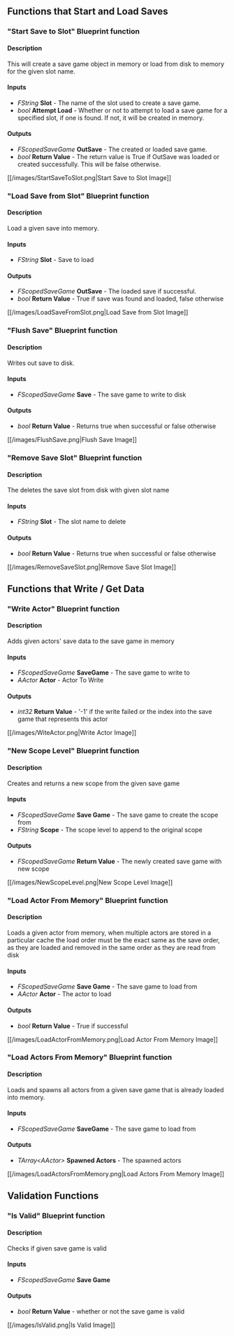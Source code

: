 ## Functions that Start and Load Saves
### "Start Save to Slot" Blueprint function
#### Description
This will create a save game object in memory or load from disk to memory for the given slot name.

#### Inputs
* *FString* **Slot** - The name of the slot used to create a save game. 
* *bool* **Attempt Load** - Whether or not to  attempt to load a save game for a specified slot, if one is found. If not, it will be created in memory. 
#### Outputs
* *FScopedSaveGame* **OutSave** - The created or loaded save game. 
* *bool* **Return Value** - The return value is True if OutSave was loaded or created successfully. This will be false otherwise.

[[/images/StartSaveToSlot.png|Start Save to Slot Image]]
### "Load Save from Slot" Blueprint function
#### Description
Load a given save into memory.
#### Inputs
* *FString* **Slot** - Save to load 
#### Outputs
* *FScopedSaveGame* **OutSave** - The loaded save if successful.
* *bool* **Return Value** - True if save was found and loaded, false otherwise

[[/images/LoadSaveFromSlot.png|Load Save from Slot Image]]
### "Flush Save" Blueprint function
#### Description
Writes out save to disk.
#### Inputs
* *FScopedSaveGame* **Save** - The save game to write to disk
#### Outputs
* *bool* **Return Value** - Returns true when successful or false otherwise

[[/images/FlushSave.png|Flush Save Image]]
### "Remove Save Slot" Blueprint function
#### Description
The deletes the save slot from disk with given slot name
#### Inputs
* *FString* **Slot** - The slot name to delete
#### Outputs
* *bool* **Return Value** - Returns true when successful or false otherwise

[[/images/RemoveSaveSlot.png|Remove Save Slot Image]]
## Functions that Write / Get Data
### "Write Actor" Blueprint function
#### Description
Adds given actors' save data to the save game in memory
#### Inputs
* *FScopedSaveGame* **SaveGame** - The save game to write to
* *AActor* **Actor** - Actor To Write
#### Outputs
* *int32* **Return Value** - '-1' if the write failed or the index into the save game that represents this actor

[[/images/WiteActor.png|Write Actor Image]]
### "New Scope Level" Blueprint function
#### Description
Creates and returns a new scope from the given save game
#### Inputs
* *FScopedSaveGame* **Save Game** - The save game to create the scope from
* *FString* **Scope** - The scope level to append to the original scope 
#### Outputs
* *FScopedSaveGame* **Return Value** - The newly created save game with new scope

[[/images/NewScopeLevel.png|New Scope Level Image]]
### "Load Actor From Memory" Blueprint function
#### Description
Loads a given actor from memory, when multiple actors are stored in a particular cache the load order must be the exact same as the save order, as they are loaded and removed in the same order as they are read from disk
#### Inputs
* *FScopedSaveGame* **Save Game** - The save game to load from
* *AActor* **Actor** - The actor to load
#### Outputs
* *bool* **Return Value** - True if successful

[[/images/LoadActorFromMemory.png|Load Actor From Memory Image]]
### "Load Actors From Memory" Blueprint function
#### Description
Loads and spawns all actors from a given save game that is already loaded into memory.
#### Inputs
* *FScopedSaveGame* **SaveGame** - The save game to load from
#### Outputs
* *TArray\<AActor\>* **Spawned Actors** - The spawned actors

[[/images/LoadActorsFromMemory.png|Load Actors From Memory Image]]
## Validation Functions
### "Is Valid" Blueprint function
#### Description
Checks if given save game is valid
#### Inputs
* *FScopedSaveGame* **Save Game**
#### Outputs
* *bool* **Return Value** - whether or not the save game is valid

[[/images/IsValid.png|Is Valid Image]]

